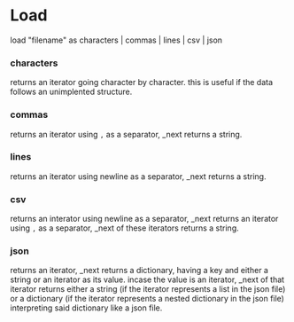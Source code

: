 # Load
load "filename" as characters | commas | lines | csv | json


### characters
returns an iterator going character by character. this is useful if the data follows an unimplented structure.  


### commas
returns an iterator using `,` as a separator, _next returns a string.


### lines
returns an iterator using newline as a separator, _next returns a string.


### csv
returns an interator using newline as a separator, _next returns an iterator using `,` as a separator, _next of these iterators returns a string.


### json 
returns an iterator, _next returns a dictionary, having a key and either a string or an iterator as its value. incase the value is an iterator, _next of that iterator returns either a string (if the iterator represents a list in the json file) or a dictionary (if the iterator represents a nested dictionary in the json file) interpreting said dictionary like a json file.  